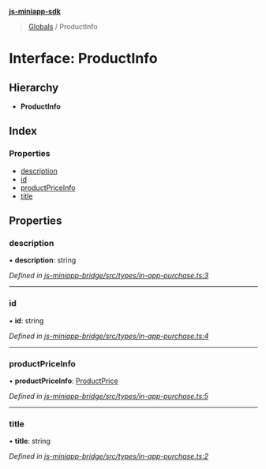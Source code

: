 **[js-miniapp-sdk](../README.md)**

> [Globals](../README.md) / ProductInfo

# Interface: ProductInfo

## Hierarchy

* **ProductInfo**

## Index

### Properties

* [description](productinfo.md#description)
* [id](productinfo.md#id)
* [productPriceInfo](productinfo.md#productpriceinfo)
* [title](productinfo.md#title)

## Properties

### description

•  **description**: string

*Defined in [js-miniapp-bridge/src/types/in-app-purchase.ts:3](https://github.com/rakutentech/js-miniapp/blob/759cace/js-miniapp-bridge/src/types/in-app-purchase.ts#L3)*

___

### id

•  **id**: string

*Defined in [js-miniapp-bridge/src/types/in-app-purchase.ts:4](https://github.com/rakutentech/js-miniapp/blob/759cace/js-miniapp-bridge/src/types/in-app-purchase.ts#L4)*

___

### productPriceInfo

•  **productPriceInfo**: [ProductPrice](productprice.md)

*Defined in [js-miniapp-bridge/src/types/in-app-purchase.ts:5](https://github.com/rakutentech/js-miniapp/blob/759cace/js-miniapp-bridge/src/types/in-app-purchase.ts#L5)*

___

### title

•  **title**: string

*Defined in [js-miniapp-bridge/src/types/in-app-purchase.ts:2](https://github.com/rakutentech/js-miniapp/blob/759cace/js-miniapp-bridge/src/types/in-app-purchase.ts#L2)*
